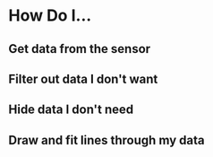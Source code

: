 # How Do I...

## Get data from the sensor

## Filter out data I don't want

## Hide data I don't need

## Draw and fit lines through my data
